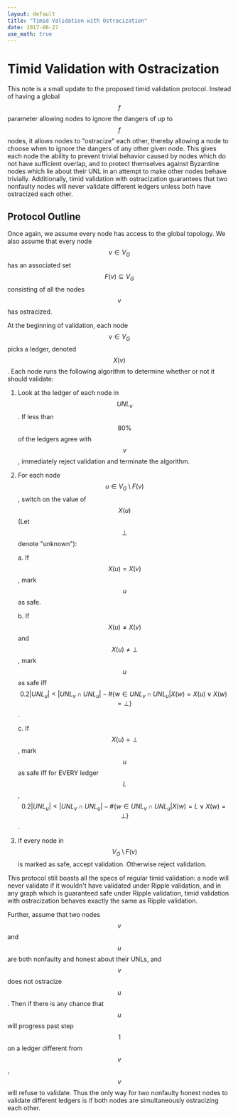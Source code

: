 ```yaml
---
layout: default
title: "Timid Validation with Ostracization"
date: 2017-06-27
use_math: true
---
```


# Timid Validation with Ostracization

This note is a small update to the proposed timid validation protocol. Instead of having a global $$f$$ parameter allowing nodes to ignore the dangers of up to $$f$$ nodes, it allows nodes to "ostracize" each other, thereby allowing a node to choose when to ignore the dangers of any other given node. This gives each node the ability to prevent trivial behavior caused by nodes which do not have sufficient overlap, and to protect themselves against Byzantine nodes which lie about their UNL in an attempt to make other nodes behave trivially. Additionally, timid validation with ostracization guarantees that two nonfaulty nodes will never validate different ledgers unless both have ostracized each other.

## Protocol Outline

Once again, we assume every node has access to the global topology. We also assume that every node $$v\in V_G$$ has an associated set $$F(v)\subseteq V_G$$ consisting of all the nodes $$v$$ has ostracized.

At the beginning of validation, each node $$v\in V_G$$ picks a ledger, denoted $$X(v)$$. Each node runs the following algorithm to determine whether or not it should validate:

1. Look at the ledger of each node in $$UNL_v$$. If less than $$80\%$$ of the ledgers agree with $$v$$, immediately reject validation and terminate the algorithm.
2. For each node $$u\in V_G\setminus F(v)$$, switch on the value of $$X(u)$$ (Let $$\bot$$ denote "unknown"):

    a. If $$X(u)=X(v)$$, mark $$u$$ as safe.
    
    b. If $$X(u)\neq X(v)$$ and $$X(u)\neq\bot$$, mark $$u$$ as safe iff $$0.2\vert UNL_u \vert<\vert UNL_v\cap UNL_u\vert - \#\{w\in UNL_v\cap UNL_u\vert X(w)=X(u)\vee X(w)=\bot\}$$.
    
    c. If $$X(u)=\bot$$, mark $$u$$ as safe iff for EVERY ledger $$L$$, $$0.2\vert UNL_u \vert<\vert UNL_v\cap UNL_u\vert - \#\{w\in UNL_v\cap UNL_u\vert X(w)=L\vee X(w)=\bot\}$$.
3. If every node in $$V_G\setminus F(v)$$ is marked as safe, accept validation. Otherwise reject validation.

This protocol still boasts all the specs of regular timid validation: a node will never validate if it wouldn't have validated under Ripple validation, and in any graph which is guaranteed safe under Ripple validation, timid validation with ostracization behaves exactly the same as Ripple validation.

Further, assume that two nodes $$v$$ and $$u$$ are both nonfaulty and honest about their UNLs, and $$v$$ does not ostracize $$u$$. Then if there is any chance that $$u$$ will progress past step $$1$$ on a ledger different from $$v$$, $$v$$ will refuse to validate. Thus the only way for two nonfaulty honest nodes to validate different ledgers is if both nodes are simultaneously ostracizing each other.
